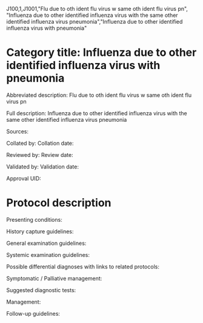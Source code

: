 J100,1,J1001,"Flu due to oth ident flu virus w same oth ident flu virus pn", "Influenza due to other identified influenza virus with the same other identified influenza virus pneumonia","Influenza due to other identified influenza virus with pneumonia"
# Category title: Influenza due to other identified influenza virus with pneumonia

Abbreviated description: Flu due to oth ident flu virus w same oth ident flu virus pn

Full description: Influenza due to other identified influenza virus with the same other identified influenza virus pneumonia

Sources:

Collated by:
Collation date:

Reviewed by:
Review date:

Validated by:
Validation date:

Approval UID:

# Protocol description

Presenting conditions:

History capture guidelines:

General examination guidelines:

Systemic examination guidelines:

Possible differential diagnoses with links to related protocols:

Symptomatic / Palliative management:

Suggested diagnostic tests:

Management:

Follow-up guidelines:
